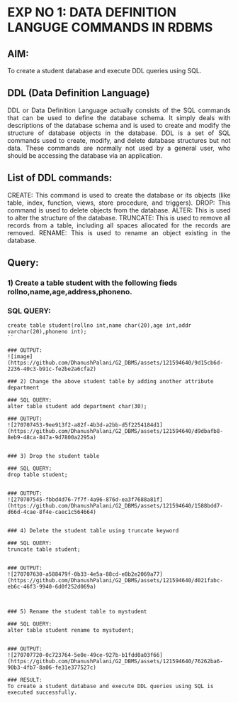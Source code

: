 # EXP NO 1: DATA DEFINITION LANGUGE COMMANDS IN RDBMS

## AIM:
To create a student database and execute DDL queries using SQL.


## DDL (Data Definition Language)
<div align="justify">
DDL or Data Definition Language actually consists of the SQL commands that can be used to define the database schema. It simply deals with descriptions of the database schema and is used to create and modify the structure of database objects in the database. DDL is a set of SQL commands used to create, modify, and delete database structures but not data. These commands are normally not used by a general user, who should be accessing the database via an application.
</div>
 
## List of DDL commands: 
<div align="justify">
CREATE: This command is used to create the database or its objects (like table, index, function, views, store procedure, and triggers).
DROP: This command is used to delete objects from the database.
ALTER: This is used to alter the structure of the database.
TRUNCATE: This is used to remove all records from a table, including all spaces allocated for the records are removed.
RENAME: This is used to rename an object existing in the database.
</div>

## Query:
### 1) Create a table student with the following fieds rollno,name,age,address,phoneno.

### SQL QUERY: 
```
create table student(rollno int,name char(20),age int,addr varchar(20),phoneno int);
``

### OUTPUT:
![image](https://github.com/DhanushPalani/G2_DBMS/assets/121594640/9d15cb6d-2236-40c3-b91c-fe2be2a6cfa2)

### 2) Change the above student table by adding another attribute department

### SQL QUERY: 
alter table student add department char(30);

### OUTPUT:
![270707453-9ee913f2-a82f-4b3d-a2bb-d5f2254184d1](https://github.com/DhanushPalani/G2_DBMS/assets/121594640/d9dbafb8-8eb9-48ca-847a-9d7800a2295a)


### 3) Drop the student table
 
### SQL QUERY: 
drop table student;


### OUTPUT:
![270707545-fbbd4d76-7f7f-4a96-876d-ea3f7688a81f](https://github.com/DhanushPalani/G2_DBMS/assets/121594640/1588bdd7-d66d-4cae-8f4e-caec1c564664)


### 4) Delete the student table using truncate keyword

### SQL QUERY: 
truncate table student;


### OUTPUT:
![270707630-a588479f-0b33-4e5a-88cd-e8b2e2069a77](https://github.com/DhanushPalani/G2_DBMS/assets/121594640/d021fabc-eb6c-46f3-9940-6d0f252d069a)



### 5) Rename the student table to mystudent

### SQL QUERY: 
alter table student rename to mystudent;


### OUTPUT:
![270707720-0c723764-5e0e-49ce-927b-b1fdd0a03f66](https://github.com/DhanushPalani/G2_DBMS/assets/121594640/76262ba6-90b3-4fb7-8a06-fe31e377527c)

### RESULT:
To create a student database and execute DDL queries using SQL is executed successfully.
